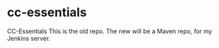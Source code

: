 cc-essentials
=============

CC-Essentials
This is the old repo. The new will be a Maven repo, for my Jenkins server.
